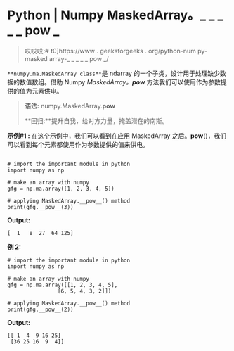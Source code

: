 # Python | Numpy MaskedArray。_ _ _ _ _ pow _

> 哎哎哎:# t0]https://www . geeksforgeeks . org/python-num py-masked array-_ _ _ _ _ pow _/

`**numpy.ma.MaskedArray class**`是 ndarray 的一个子类，设计用于处理缺少数据的数值数组。借助 Numpy *MaskedArray。__pow__* 方法我们可以使用作为参数提供的值为元素供电。

> **语法:** numpy.MaskedArray.__pow__
> 
> **回归:**提升自我，给对方力量，掩盖潜在的南斯。

**示例#1 :**
在这个示例中，我们可以看到在应用 MaskedArray 之后。__pow__()，我们可以看到每个元素都使用作为参数提供的值来供电。

```

# import the important module in python 
import numpy as np 

# make an array with numpy 
gfg = np.ma.array([1, 2, 3, 4, 5]) 

# applying MaskedArray.__pow__() method 
print(gfg.__pow__(3)) 
```

**Output:**

```
[  1   8  27  64 125]

```

**例 2:**

```
# import the important module in python 
import numpy as np 

# make an array with numpy 
gfg = np.ma.array([[1, 2, 3, 4, 5], 
                [6, 5, 4, 3, 2]]) 

# applying MaskedArray.__pow__() method 
print(gfg.__pow__(2)) 
```

**Output:**

```
[[ 1  4  9 16 25]
 [36 25 16  9  4]]

```
